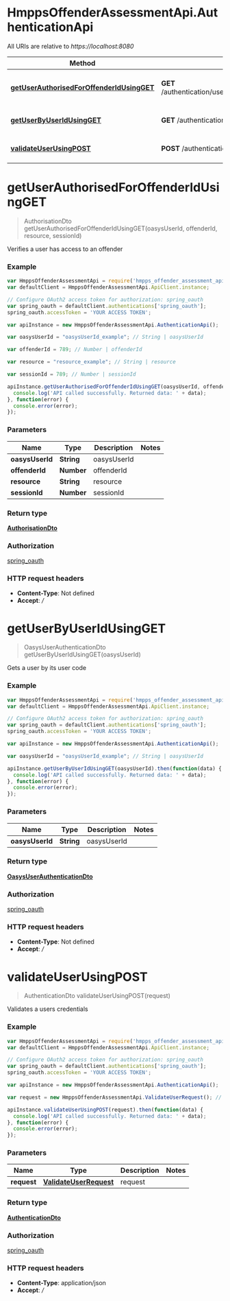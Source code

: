 # HmppsOffenderAssessmentApi.AuthenticationApi

All URIs are relative to *https://localhost:8080*

Method | HTTP request | Description
------------- | ------------- | -------------
[**getUserAuthorisedForOffenderIdUsingGET**](AuthenticationApi.md#getUserAuthorisedForOffenderIdUsingGET) | **GET** /authentication/user/{oasysUserId}/offender/{offenderId}/{resource} | Verifies a user has access to an offender
[**getUserByUserIdUsingGET**](AuthenticationApi.md#getUserByUserIdUsingGET) | **GET** /authentication/user/{oasysUserId} | Gets a user by its user code
[**validateUserUsingPOST**](AuthenticationApi.md#validateUserUsingPOST) | **POST** /authentication/user/validate | Validates a users credentials


<a name="getUserAuthorisedForOffenderIdUsingGET"></a>
# **getUserAuthorisedForOffenderIdUsingGET**
> AuthorisationDto getUserAuthorisedForOffenderIdUsingGET(oasysUserId, offenderId, resource, sessionId)

Verifies a user has access to an offender

### Example
```javascript
var HmppsOffenderAssessmentApi = require('hmpps_offender_assessment_api');
var defaultClient = HmppsOffenderAssessmentApi.ApiClient.instance;

// Configure OAuth2 access token for authorization: spring_oauth
var spring_oauth = defaultClient.authentications['spring_oauth'];
spring_oauth.accessToken = 'YOUR ACCESS TOKEN';

var apiInstance = new HmppsOffenderAssessmentApi.AuthenticationApi();

var oasysUserId = "oasysUserId_example"; // String | oasysUserId

var offenderId = 789; // Number | offenderId

var resource = "resource_example"; // String | resource

var sessionId = 789; // Number | sessionId

apiInstance.getUserAuthorisedForOffenderIdUsingGET(oasysUserId, offenderId, resource, sessionId).then(function(data) {
  console.log('API called successfully. Returned data: ' + data);
}, function(error) {
  console.error(error);
});

```

### Parameters

Name | Type | Description  | Notes
------------- | ------------- | ------------- | -------------
 **oasysUserId** | **String**| oasysUserId | 
 **offenderId** | **Number**| offenderId | 
 **resource** | **String**| resource | 
 **sessionId** | **Number**| sessionId | 

### Return type

[**AuthorisationDto**](AuthorisationDto.md)

### Authorization

[spring_oauth](../README.md#spring_oauth)

### HTTP request headers

 - **Content-Type**: Not defined
 - **Accept**: */*

<a name="getUserByUserIdUsingGET"></a>
# **getUserByUserIdUsingGET**
> OasysUserAuthenticationDto getUserByUserIdUsingGET(oasysUserId)

Gets a user by its user code

### Example
```javascript
var HmppsOffenderAssessmentApi = require('hmpps_offender_assessment_api');
var defaultClient = HmppsOffenderAssessmentApi.ApiClient.instance;

// Configure OAuth2 access token for authorization: spring_oauth
var spring_oauth = defaultClient.authentications['spring_oauth'];
spring_oauth.accessToken = 'YOUR ACCESS TOKEN';

var apiInstance = new HmppsOffenderAssessmentApi.AuthenticationApi();

var oasysUserId = "oasysUserId_example"; // String | oasysUserId

apiInstance.getUserByUserIdUsingGET(oasysUserId).then(function(data) {
  console.log('API called successfully. Returned data: ' + data);
}, function(error) {
  console.error(error);
});

```

### Parameters

Name | Type | Description  | Notes
------------- | ------------- | ------------- | -------------
 **oasysUserId** | **String**| oasysUserId | 

### Return type

[**OasysUserAuthenticationDto**](OasysUserAuthenticationDto.md)

### Authorization

[spring_oauth](../README.md#spring_oauth)

### HTTP request headers

 - **Content-Type**: Not defined
 - **Accept**: */*

<a name="validateUserUsingPOST"></a>
# **validateUserUsingPOST**
> AuthenticationDto validateUserUsingPOST(request)

Validates a users credentials

### Example
```javascript
var HmppsOffenderAssessmentApi = require('hmpps_offender_assessment_api');
var defaultClient = HmppsOffenderAssessmentApi.ApiClient.instance;

// Configure OAuth2 access token for authorization: spring_oauth
var spring_oauth = defaultClient.authentications['spring_oauth'];
spring_oauth.accessToken = 'YOUR ACCESS TOKEN';

var apiInstance = new HmppsOffenderAssessmentApi.AuthenticationApi();

var request = new HmppsOffenderAssessmentApi.ValidateUserRequest(); // ValidateUserRequest | request

apiInstance.validateUserUsingPOST(request).then(function(data) {
  console.log('API called successfully. Returned data: ' + data);
}, function(error) {
  console.error(error);
});

```

### Parameters

Name | Type | Description  | Notes
------------- | ------------- | ------------- | -------------
 **request** | [**ValidateUserRequest**](ValidateUserRequest.md)| request | 

### Return type

[**AuthenticationDto**](AuthenticationDto.md)

### Authorization

[spring_oauth](../README.md#spring_oauth)

### HTTP request headers

 - **Content-Type**: application/json
 - **Accept**: */*

